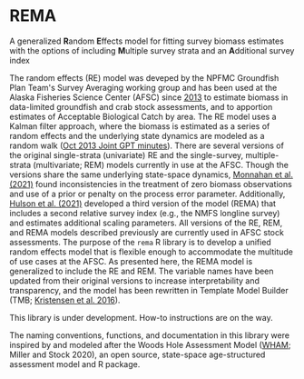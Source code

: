# REMA
A generalized **R**andom **E**ffects model for fitting survey biomass estimates with the options of including **M**ultiple survey strata and an **A**dditional survey index

The random effects (RE) model was deveped by the NPFMC Groundfish Plan Team's Survey Averaging working group and has been used at the Alaska Fisheries Science Center (AFSC) since [2013](https://github.com/afsc-assessments/SurveyAverageRandomEffects/blob/013c9a937fa0133f594c7d66248677685ae77010/code/re.tpl) to estimate biomass in data-limited groundfish and crab stock assessments, and to apportion estimates of Acceptable Biological Catch by area. The RE model uses a Kalman filter approach, where the biomass is estimated as a series of random effects and the underlying state dynamics are modeled as a random walk ([Oct 2013 Joint GPT minutes](https://meetings.npfmc.org/CommentReview/DownloadFile?p=11009549-068b-40cf-903d-67f90686db60.pdf&fileName=C4%20c1%20Joint%20Plan%20Team%20Minutes.pdf)). There are several versions of the original single-strata (univariate) RE and the single-survey, multiple-strata (multivariate; REM) models currently in use at the AFSC. Though the versions share the same underlying state-space dynamics, [Monnahan et al. (2021)](https://meetings.npfmc.org/CommentReview/DownloadFile?p=86098951-a0ed-4021-a4e1-95abe5a357fe.pdf&fileName=Tiers%204%20and%205%20assessment%20considerations.pdf) found inconsistencies in the treatment of zero biomass observations and use of a prior or penalty on the process error parameter. Additionally, [Hulson et al. (2021)](https://repository.library.noaa.gov/view/noaa/28174) developed a third version of the model (REMA) that includes a second relative survey index (e.g., the NMFS longline survey) and estimates additional scaling parameters. All versions of the RE, REM, and REMA models described previously are currently used in AFSC stock assessments. The purpose of the `rema` R library is to develop a unified random effects model that is flexible enough to accommodate the multitude of use cases at the AFSC. As presented here, the REMA model is generalized to include the RE and REM. The variable names have been updated from their original versions to increase interpretability and transparency, and the model has been rewritten in Template Model Builder (TMB; [Kristensen et al. 2016](https://www.jstatsoft.org/article/view/v070i05)).

This library is under development. How-to instructions are on the way.

The naming conventions, functions, and documentation in this library were inspired by and modeled after the Woods Hole Assessment Model ([WHAM](https://timjmiller.github.io/wham/); Miller and Stock 2020), an open source, state-space age-structured assessment model and R package.
